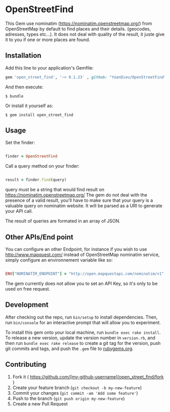# OpenStreetFind

This Gem use nominatim (https://nominatim.openstreetmap.org/) from OpenStreetMap by default to find places and their details.
(geocodes, adresses, types etc...). It does not deal with quality of the result, it juste give it to you if one or more places are found.

## Installation

Add this line to your application's Gemfile:

```ruby
gem 'open_street_find', '~> 0.1.23' , github: "YoanDieu/OpenStreetFind"
```

And then execute:

    $ bundle

Or install it yourself as:

    $ gem install open_street_find

## Usage

Set the finder:

```ruby

finder = OpenStreetFind
```

Call a query method on your finder:

```ruby

result = finder.find(query)
```

query must be a string that would find result on https://nominatim.openstreetmap.org/
The gem do not deal with the presence of a valid result, you'll have to make sure that your
query is a valuable query on nominatim website. It will be parsed as a URI to generate your API call.

The result of queries are formated in an array of JSON.

## Other APIs/End point

You can configure an other Endpoint, for instance if you wish to use http://www.mapquest.com/ instead of OpenStreetMap nominatim service, simply configure an environnement variable like so:

```ruby

ENV["NOMINATIM_ENDPOINT"] = "http://open.mapquestapi.com/nominatim/v1"
```

The gem currently does not allow you to set an API Key, so it's only to be used on free request.

## Development

After checking out the repo, run `bin/setup` to install dependencies. Then, run `bin/console` for an interactive prompt that will allow you to experiment.

To install this gem onto your local machine, run `bundle exec rake install`. To release a new version, update the version number in `version.rb`, and then run `bundle exec rake release` to create a git tag for the version, push git commits and tags, and push the `.gem` file to [rubygems.org](https://rubygems.org).

## Contributing

1. Fork it ( https://github.com/[my-github-username]/open_street_find/fork )
2. Create your feature branch (`git checkout -b my-new-feature`)
3. Commit your changes (`git commit -am 'Add some feature'`)
4. Push to the branch (`git push origin my-new-feature`)
5. Create a new Pull Request

